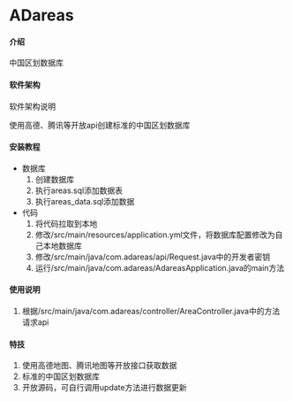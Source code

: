 # ADareas

#### 介绍
中国区划数据库

#### 软件架构
软件架构说明

使用高德、腾讯等开放api创建标准的中国区划数据库

#### 安装教程

- 数据库
    1.  创建数据库
    2.  执行areas.sql添加数据表
    3.  执行areas_data.sql添加数据
- 代码
    1.  将代码拉取到本地
    2.  修改/src/main/resources/application.yml文件，将数据库配置修改为自己本地数据库
    3.  修改/src/main/java/com.adareas/api/Request.java中的开发者密钥
    4.  运行/src/main/java/com.adareas/AdareasApplication.java的main方法

#### 使用说明

1.  根据/src/main/java/com.adareas/controller/AreaController.java中的方法请求api

#### 特技

1.  使用高德地图、腾讯地图等开放接口获取数据
2.  标准的中国区划数据库
3.  开放源码，可自行调用update方法进行数据更新